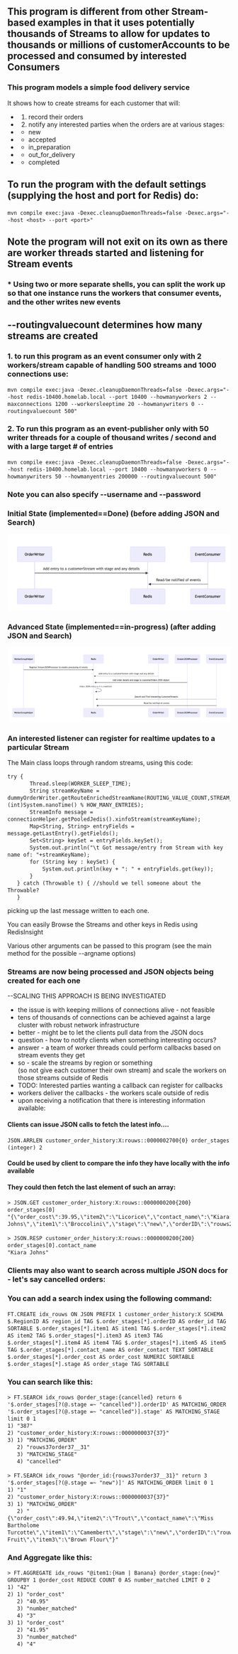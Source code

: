 ## This program is different from other Stream-based examples in that it uses potentially thousands  of Streams to allow for updates to thousands or millions of customerAccounts to be processed and consumed by interested Consumers 
### This program models a simple food delivery service
It shows how to create streams for each customer that will:
* 1) record their orders
* 2) notify any interested parties when the orders are at various stages:
*  - new
*  - accepted
*  - in_preparation
*  - out_for_delivery
*  - completed

## To run the program with the default settings (supplying the host and port for Redis) do:
```
mvn compile exec:java -Dexec.cleanupDaemonThreads=false -Dexec.args="--host <host> --port <port>"
```
## Note the program will not exit on its own as there are worker threads started and listening for Stream events

### * Using two or more separate shells, you can split the work up so that one instance runs the workers that consumer events, and the other writes new events

## --routingvaluecount determines how many streams are created
### 1. to run this program as an event consumer only with 2 workers/stream capable of handling 500 streams and 1000 connections use:
``` 
mvn compile exec:java -Dexec.cleanupDaemonThreads=false -Dexec.args="--host redis-10400.homelab.local --port 10400 --howmanyworkers 2 --maxconnections 1200 --workersleeptime 20 --howmanywriters 0 --routingvaluecount 500"
```

### 2. To run this program as an event-publisher only with 50 writer threads for a couple of thousand writes / second and with a large target # of entries

```
mvn compile exec:java -Dexec.cleanupDaemonThreads=false -Dexec.args="--host redis-10400.homelab.local --port 10400 --howmanyworkers 0 --howmanywriters 50 --howmanyentries 200000 --routingvaluecount 500"
```
### Note you can also specify --username and --password

### Initial State (implemented==Done) (before adding JSON and Search)
![initialWorkflow](./initialWorkflow.png)
### Advanced State (implemented==in-progress) (after adding JSON and Search)
![advancedWorkflow](./advancedWorkflow.png)


### An interested listener can register for realtime updates to a particular Stream

The Main class loops through random streams, using this code:

``` 
try {
       Thread.sleep(WORKER_SLEEP_TIME);
       String streamKeyName =  dummyOrderWriter.getRouteEnrichedStreamName(ROUTING_VALUE_COUNT,STREAM_NAME_BASE,(int)System.nanoTime() % HOW_MANY_ENTRIES);
       StreamInfo message = connectionHelper.getPooledJedis().xinfoStream(streamKeyName);
       Map<String, String> entryFields = message.getLastEntry().getFields();
       Set<String> keySet = entryFields.keySet();
       System.out.println("\t Got message/entry from Stream with key name of: "+streamKeyName);
       for (String key : keySet) {
           System.out.println(key + ": " + entryFields.get(key));
       }
   } catch (Throwable t) { //should we tell someone about the Throwable?
   }
```
picking up the last message written to each one.

You can easily Browse the Streams and other keys in Redis using RedisInsight

Various other arguments can be passed to this program (see the main method for the possible --argname options)

### Streams are now being processed and JSON objects being created for each one
--SCALING THIS APPROACH IS BEING INVESTIGATED
* the issue is with keeping millions of connections alive - not feasible
* tens of thousands of connections can be achieved against a large cluster with
robust network infrastructure
* better - might be to let the clients pull data from the JSON docs
* question - how to notify clients when something interesting occurs?
* answer - a team of worker threads could perform callbacks based on stream events they get
* so - scale the streams by region or something  
  (so not give each customer their own stream)
  and scale the workers on those streams outside of Redis
* TODO: Interested parties wanting a callback can register for callbacks
* workers deliver the callbacks - the workers scale outside of redis
* upon receiving a notification that there is interesting information available:

#### Clients can issue JSON calls to fetch the latest info....
```
JSON.ARRLEN customer_order_history:X:rouws::0000002700{0} order_stages
(integer) 2
```
#### Could be used by client to compare the info they have locally with the info available
#### They could then fetch the last element of such an array:
```
> JSON.GET customer_order_history:X:rouws::0000000200{200} order_stages[0]
"{\"order_cost\":39.95,\"item2\":\"Licorice\",\"contact_name\":\"Kiara Johns\",\"item1\":\"Broccolini\",\"stage\":\"new\",\"orderID\":\"rouws200order200__2\",\"item3\":\"Kudzu\"}"

> JSON.RESP customer_order_history:X:rouws::0000000200{200} order_stages[0].contact_name
"Kiara Johns"
```

### Clients may also want to search across multiple JSON docs for - let's say cancelled orders:
### You can add a search index using the following command:
``` 
FT.CREATE idx_rouws ON JSON PREFIX 1 customer_order_history:X SCHEMA $.RegionID AS region_id TAG $.order_stages[*].orderID AS order_id TAG SORTABLE $.order_stages[*].item1 AS item1 TAG $.order_stages[*].item2 AS item2 TAG $.order_stages[*].item3 AS item3 TAG $.order_stages[*].item4 AS item4 TAG $.order_stages[*].item5 AS item5 TAG $.order_stages[*].contact_name AS order_contact TEXT SORTABLE $.order_stages[*].order_cost AS order_cost NUMERIC SORTABLE $.order_stages[*].stage AS order_stage TAG SORTABLE
```

### You can search like this:

```
> FT.SEARCH idx_rouws @order_stage:{cancelled} return 6 '$.order_stages[?(@.stage =~ "cancelled")].orderID' AS MATCHING_ORDER '$.order_stages[?(@.stage =~ "cancelled")].stage' AS MATCHING_STAGE limit 0 1
1) "387"
2) "customer_order_history:X:rouws::0000000037{37}"
3) 1) "MATCHING_ORDER"
   2) "rouws37order37__31"
   3) "MATCHING_STAGE"
   4) "cancelled"

> FT.SEARCH idx_rouws "@order_id:{rouws37order37__31}" return 3 '$.order_stages[?(@.stage =~ "new")]' AS MATCHING_ORDER limit 0 1
1) "1"
2) "customer_order_history:X:rouws::0000000037{37}"
3) 1) "MATCHING_ORDER"
   2) "{\"order_cost\":49.94,\"item2\":\"Trout\",\"contact_name\":\"Miss Bartholome Turcotte\",\"item1\":\"Camembert\",\"stage\":\"new\",\"orderID\":\"rouws37order37__3\",\"item4\":\"Kiwi Fruit\",\"item3\":\"Brown Flour\"}"
```
### And Aggregate like this:
``` 
> FT.AGGREGATE idx_rouws "@item1:{Ham | Banana} @order_stage:{new}" GROUPBY 1 @order_cost REDUCE COUNT 0 AS number_matched LIMIT 0 2
1) "42"
2) 1) "order_cost"
   2) "40.95"
   3) "number_matched"
   4) "3"
3) 1) "order_cost"
   2) "41.95"
   3) "number_matched"
   4) "4"
```



